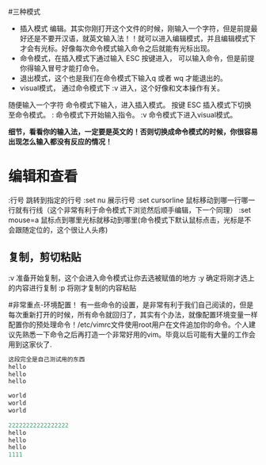 #三种模式
- 插入模式 编辑。其实你刚打开这个文件的时候，刚输入一个字符，但是前提最好还是不要开汉语，就英文输入法！！就可以进入编辑模式，并且编辑模式下才会有光标。好像每次命令模式输入命令之后就能有光标出现。
- 命令模式，在插入模式下通过输入 ESC 按键进入， 可以输入命令，但是前提你得输入冒号才能打命令。
- 退出模式，这个也是我们在命令模式下输入q 或者 wq 才能退出的。
- visual模式， 通过命令模式下 :v 进入，这个好像和文本操作有关。

随便输入一个字符	命令模式下输入，进入插入模式。
按键 ESC		插入模式下切换至命令模式。
:			命令模式下开始输入指令。
:v			命令模式下进入visual模式。

**细节，看看你的输入法，一定要是英文的！否则切换成命令模式的时候，你很容易出现怎么输入都没有反应的情况！**

# 编辑和查看
:行号			跳转到指定的行号
:set nu			展示行号
:set cursorline		鼠标移动到哪一行哪一行就有行线（这个非常有利于命令模式下浏览然后顺手编辑，下一个同理）
:set mouse=a		鼠标点到哪里光标就移动到哪里(命令模式下默认鼠标点击，光标是不会跟随定位的，这个很让人头疼)

## 复制，剪切粘贴
:v			准备开始复制，这个会进入命令模式让你去选被赋值的地方
:y			确定将刚才选上的内容进行复制
:p			将刚才复制的内容粘贴

#非常重点-环境配置！
有一些命令的设置，是非常有利于我们自己阅读的，但是每次重新打开的时候，所有命令就回归了，其实有个办法，就像配置环境变量一样配置你的预处理命令！/etc/vimrc文件使用root用户在文件追加你的命令。个人建议先熟悉一下命令之后再打造一个非常好用的vim。毕竟以后可能有大量的工作会用到这家伙了.


```c++
这段完全是自己测试用的东西
hello
hello
hello

world
world
world
 
22222222222222222
hello
hello
hello
1111

```
